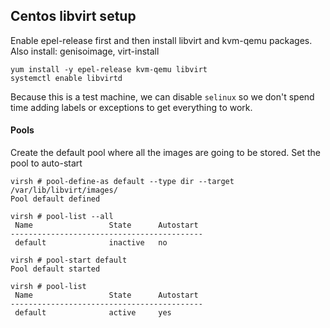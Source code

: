 Centos libvirt setup
---

Enable epel-release first and then install libvirt and kvm-qemu packages.
Also install: genisoimage, virt-install
```
yum install -y epel-release kvm-qemu libvirt
systemctl enable libvirtd
```

Because this is a test machine, we can disable `selinux` so we don't spend time
adding labels or exceptions to get everything to work.

#### Pools
Create the default pool where all the images are going to be stored.
Set the pool to auto-start

```
virsh # pool-define-as default --type dir --target /var/lib/libvirt/images/
Pool default defined

virsh # pool-list --all
 Name                 State      Autostart
-------------------------------------------
 default              inactive   no

virsh # pool-start default
Pool default started

virsh # pool-list
 Name                 State      Autostart
-------------------------------------------
 default              active     yes
```
